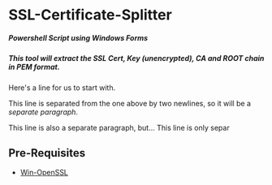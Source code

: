 # SSL-Certificate-Splitter
##### Powershell Script using Windows Forms
##### This tool will extract the SSL Cert, Key (unencrypted), CA and ROOT chain in PEM format.


Here's a line for us to start with.

This line is separated from the one above by two newlines, so it will be a *separate paragraph*.

This line is also a separate paragraph, but...
This line is only separ

  
   
## Pre-Requisites
- [Win-OpenSSL](https://slproweb.com/products/Win32OpenSSL.html)
